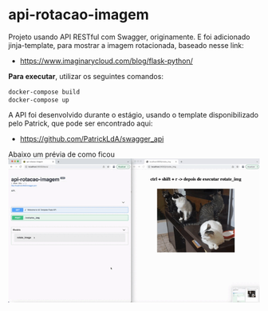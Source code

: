 <h1>api-rotacao-imagem</h1>

Projeto usando API RESTful com Swagger, originamente. 
E foi adicionado jinja-template, para mostrar a imagem rotacionada, baseado nesse link: 
* https://www.imaginarycloud.com/blog/flask-python/

**Para executar**, utilizar os seguintes comandos:

```
docker-compose build
docker-compose up
```

A API foi desenvolvido durante o estágio, usando o template disponibilizado pelo Patrick, que pode ser encontrado aqui:
* https://github.com/PatrickLdA/swagger_api

Abaixo um prévia de como ficou
<img src="gravacao-api (1).gif" />